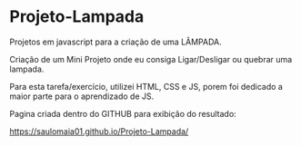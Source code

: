 # Projeto-Lampada
 Projetos em javascript para a criação de uma LÂMPADA.
 
 Criação de um Mini Projeto onde eu consiga Ligar/Desligar ou quebrar uma lampada.
 
 Para esta tarefa/exercício, utilizei HTML, CSS e JS, porem foi dedicado a maior parte para o aprendizado de JS.
 
 Pagina criada dentro do GITHUB para exibição do resultado:
 
 https://saulomaia01.github.io/Projeto-Lampada/
